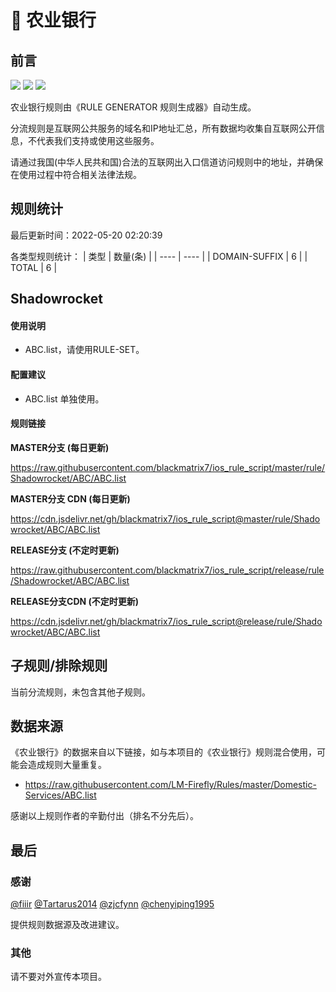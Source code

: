 # 🧸 农业银行

## 前言

![](https://shields.io/badge/-移除重复规则-ff69b4) ![](https://shields.io/badge/-DOMAIN与DOMAIN--SUFFIX合并-green) ![](https://shields.io/badge/-IP--CIDR(6)合并-blueviolet) 

农业银行规则由《RULE GENERATOR 规则生成器》自动生成。

分流规则是互联网公共服务的域名和IP地址汇总，所有数据均收集自互联网公开信息，不代表我们支持或使用这些服务。

请通过我国(中华人民共和国)合法的互联网出入口信道访问规则中的地址，并确保在使用过程中符合相关法律法规。

## 规则统计

最后更新时间：2022-05-20 02:20:39

各类型规则统计：
| 类型 | 数量(条)  | 
| ---- | ----  |
| DOMAIN-SUFFIX | 6  | 
| TOTAL | 6  | 


## Shadowrocket 

#### 使用说明
- ABC.list，请使用RULE-SET。

#### 配置建议
- ABC.list 单独使用。

#### 规则链接
**MASTER分支 (每日更新)**

https://raw.githubusercontent.com/blackmatrix7/ios_rule_script/master/rule/Shadowrocket/ABC/ABC.list

**MASTER分支 CDN (每日更新)**

https://cdn.jsdelivr.net/gh/blackmatrix7/ios_rule_script@master/rule/Shadowrocket/ABC/ABC.list

**RELEASE分支 (不定时更新)**

https://raw.githubusercontent.com/blackmatrix7/ios_rule_script/release/rule/Shadowrocket/ABC/ABC.list

**RELEASE分支CDN (不定时更新)**

https://cdn.jsdelivr.net/gh/blackmatrix7/ios_rule_script@release/rule/Shadowrocket/ABC/ABC.list

## 子规则/排除规则


当前分流规则，未包含其他子规则。

## 数据来源

《农业银行》的数据来自以下链接，如与本项目的《农业银行》规则混合使用，可能会造成规则大量重复。

- https://raw.githubusercontent.com/LM-Firefly/Rules/master/Domestic-Services/ABC.list


感谢以上规则作者的辛勤付出（排名不分先后）。

## 最后

### 感谢

[@fiiir](https://github.com/fiiir) [@Tartarus2014](https://github.com/Tartarus2014) [@zjcfynn](https://github.com/zjcfynn) [@chenyiping1995](https://github.com/chenyiping1995) 

提供规则数据源及改进建议。

### 其他

请不要对外宣传本项目。